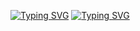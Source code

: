 [![Typing SVG](https://readme-typing-svg.herokuapp.com?color=%2336BCF7&lines=Different+modules+for+Hikka+Userbot)](https://git.io/typing-svg)
[![Typing SVG](https://readme-typing-svg.herokuapp.com?color=%2336BCF7&lines=by+dev+nerv.love)](https://git.io/typing-svg)
